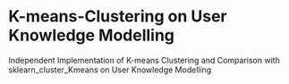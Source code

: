 # K-means-Clustering on User Knowledge Modelling
Independent Implementation of K-means Clustering and Comparison with sklearn_cluster_Kmeans on User Knowledge Modelling
